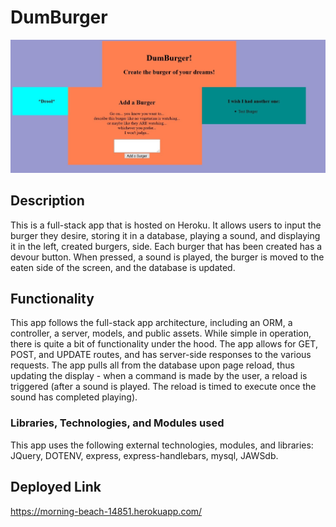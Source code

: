 # DumBurger
![](BurgerFull.jpg)

## Description

This is a full-stack app that is hosted on Heroku. It allows users to input the burger they desire, storing it in a database, playing a sound, and displaying it in the left, created burgers, side. Each burger that has been created has a devour button. When pressed, a sound is played, the burger is moved to the eaten side of the screen, and the database is updated.

## Functionality

This app follows the full-stack app architecture, including an ORM, a controller, a server, models, and public assets. While simple in operation, there is quite a bit of functionality under the hood. The app allows for GET, POST, and UPDATE routes, and has server-side responses to the various requests. The app pulls all from the database upon page reload, thus updating the display - when a command is made by the user, a reload is triggered (after a sound is played. The reload is timed to execute once the sound has completed playing).

### Libraries, Technologies, and Modules used

This app uses the following external technologies, modules, and libraries: JQuery, DOTENV, express, express-handlebars, mysql, JAWSdb.

## Deployed Link

https://morning-beach-14851.herokuapp.com/
